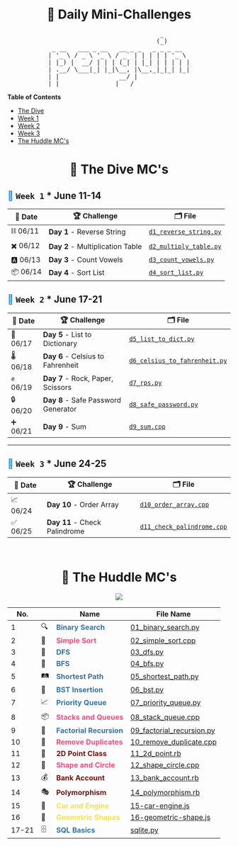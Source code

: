 <h1 align=center>🐧 Daily Mini-Challenges</h1>
<pre align=center>
                              _       
                             (_)      
 _ __   ___ _ __   __ _ _   _ _ _ __  
| '_ \ / _ \ '_ \ / _` | | | | | '_ \ 
| |_) |  __/ | | | (_| | |_| | | | | |
| .__/ \___|_| |_|\__, |\__,_|_|_| |_|
| |                __/ |              
|_|               |___/               
</pre>

**Table of Contents**

- [The Dive](#)
- [Week 1](#-week-1--june-11-14)
- [Week 2](#-week-2--june-17-21)
- [Week 3](#-week-3--june-24-25)
- [The Huddle MC's](#https://github.com/lnvaldez/daily-mini-challenges?tab=readme-ov-file#-the-huddle-mcs)

<h1 align=center>🤿 The Dive MC's</h1>

## <span style="color: #1589F0;">🔷</span> `Week 1` \* June 11-14

| 📅 Date  | 🏆 Challenge                     | 🗂️ File                                                                                                            |
| -------- | -------------------------------- | ------------------------------------------------------------------------------------------------------------------ |
| ⛓️ 06/11 | **Day 1** - Reverse String       | [`d1_reverse_string.py`](https://github.com/lnvaldez/Daily-Mini-Challenges/blob/main/dive/w1/d1_reverse_string.py) |
| ✖️ 06/12 | **Day 2** - Multiplication Table | [`d2_multiply_table.py`](https://github.com/lnvaldez/Daily-Mini-Challenges/blob/main/dive/w1/d2_multiply_table.py) |
| 🅰️ 06/13 | **Day 3** - Count Vowels         | [`d3_count_vowels.py`](https://github.com/lnvaldez/Daily-Mini-Challenges/blob/main/dive/w1/d3_count_vowels.py)     |
| 📦 06/14 | **Day 4** - Sort List            | [`d4_sort_list.py`](https://github.com/lnvaldez/Daily-Mini-Challenges/blob/main/dive/w1/d4_sort_list.py)           |

## <span style="color: #1589F0;">🔷</span> `Week 2` \* June 17-21

| 📅 Date  | 🏆 Challenge                        | 🗂️ File                                                                                                                          |
| -------- | ----------------------------------- | -------------------------------------------------------------------------------------------------------------------------------- |
| 📙 06/17 | **Day 5** - List to Dictionary      | [`d5_list_to_dict.py`](https://github.com/lnvaldez/Daily-Mini-Challenges/blob/main/dive/w2/d5_list_to_dict.py)                   |
| 🌡️ 06/18 | **Day 6** - Celsius to Fahrenheit   | [`d6_celsius_to_fahrenheit.py`](https://github.com/lnvaldez/Daily-Mini-Challenges/blob/main/dive/w2/d6_celsius_to_fahrenheit.py) |
| ✊ 06/19 | **Day 7** - Rock, Paper, Scissors   | [`d7_rps.py`](https://github.com/lnvaldez/Daily-Mini-Challenges/blob/main/dive/w2/d7_rps.py)                                     |
| 🔒 06/20 | **Day 8** - Safe Password Generator | [`d8_safe_password.py`](https://github.com/lnvaldez/Daily-Mini-Challenges/blob/main/dive/w2/d8_safe_password.py)                 |
| ➕ 06/21 | **Day 9** - Sum                     | [`d9_sum.cpp`](https://github.com/lnvaldez/Daily-Mini-Challenges/blob/main/dive/w2/d9_sum.cpp)                                   |

---

## <span style="color: #1589F0;">🔷</span> `Week 3` \* June 24-25

| 📅 Date  | 🏆 Challenge                  | 🗂️ File                                                                                                                    |
| -------- | ----------------------------- | -------------------------------------------------------------------------------------------------------------------------- |
| 📈 06/24 | **Day 10** - Order Array      | [`d10_order_array.cpp`](https://github.com/lnvaldez/Daily-Mini-Challenges/blob/main/dive/w3/d10_order_array.cpp)           |
| ✅ 06/25 | **Day 11** - Check Palindrome | [`d11_check_palindrome.cpp`](https://github.com/lnvaldez/Daily-Mini-Challenges/blob/main/dive/w3/d11_check_palindrome.cpp) |

<br/>

<h1 align=center>🔵 The Huddle MC's</h1>
<p align="center">
  <a href="https://skillicons.dev">
    <img src="https://skillicons.dev/icons?i=py,cpp,ruby,js,sqlite" />
  </a>
</p>

| No.   |     | Name                                                         | File Name                                                                                                                 |
| ----- | --- | ------------------------------------------------------------ | ------------------------------------------------------------------------------------------------------------------------- |
| 1     | 🔍  | **<span style="color: #3572A5;">Binary Search</span>**       | [01_binary_search.py](https://github.com/lnvaldez/daily-mini-challenges/blob/main/huddle/01_binary_search.py)             |
| 2     | 🔄  | **<span style="color: #f34b7d;">Simple Sort</span>**         | [02_simple_sort.cpp](https://github.com/lnvaldez/daily-mini-challenges/blob/main/huddle/02_simple_sort.cpp)               |
| 3     | 🌲  | **<span style="color: #3572A5;">DFS</span>**                 | [03_dfs.py](https://github.com/lnvaldez/daily-mini-challenges/blob/main/huddle/03_dfs.py)                                 |
| 4     | 🌳  | **<span style="color: #3572A5;">BFS</span>**                 | [04_bfs.py](https://github.com/lnvaldez/daily-mini-challenges/blob/main/huddle/04_bfs.py)                                 |
| 5     | 🛤️  | **<span style="color: #3572A5;">Shortest Path</span>**       | [05_shortest_path.py](https://github.com/lnvaldez/daily-mini-challenges/blob/main/huddle/05_shortest_path.py)             |
| 6     | 🌲  | **<span style="color: #3572A5;">BST Insertion</span>**       | [06_bst.py](https://github.com/lnvaldez/daily-mini-challenges/blob/main/huddle/06_bst.py)                                 |
| 7     | 📈  | **<span style="color: #3572A5;">Priority Queue</span>**      | [07_priority_queue.py](https://github.com/lnvaldez/daily-mini-challenges/blob/main/huddle/07_priority_queue.py)           |
| 8     | 📦  | **<span style="color: #f34b7d;">Stacks and Queues</span>**   | [08_stack_queue.cpp](https://github.com/lnvaldez/daily-mini-challenges/blob/main/huddle/08_stack_queue.cpp)               |
| 9     | 🔢  | **<span style="color: #3572A5;">Factorial Recursion</span>** | [09_factorial_recursion.py](https://github.com/lnvaldez/daily-mini-challenges/blob/main/huddle/09_factorial_recursion.py) |
| 10    | 🚮  | **<span style="color: #f34b7d;">Remove Duplicates</span>**   | [10_remove_duplicate.cpp](https://github.com/lnvaldez/daily-mini-challenges/blob/main/huddle/10_remove_duplicate.cpp)     |
| 11    | 🧩  | **<span style="color: #701516;">2D Point Class</span>**      | [11_2d_point.rb](https://github.com/lnvaldez/daily-mini-challenges/blob/main/huddle/11_2d_point.rb)                       |
| 12    | 🔵  | **<span style="color: #f34b7d;">Shape and Circle</span>**    | [12_shape_circle.cpp](https://github.com/lnvaldez/daily-mini-challenges/blob/main/huddle/12_shape_circle.cpp)             |
| 13    | 💰  | **<span style="color: #701516;">Bank Account</span>**        | [13_bank_account.rb](https://github.com/lnvaldez/daily-mini-challenges/blob/main/huddle/13_bank_account.rb)               |
| 14    | 🎭  | **<span style="color: #701516;">Polymorphism</span>**        | [14_polymorphism.rb](https://github.com/lnvaldez/daily-mini-challenges/blob/main/huddle/14_polymorphism.rb)               |
| 15    | 🚗  | **<span style="color: #f1e05a;">Car and Engine</span>**      | [15-car-engine.js](https://github.com/lnvaldez/daily-mini-challenges/blob/main/huddle/15-car-engine.js)                   |
| 16    | 📐  | **<span style="color: #f1e05a;">Geometric Shapes</span>**    | [16-geometric-shape.js](https://github.com/lnvaldez/daily-mini-challenges/blob/main/huddle/16-geometric-shape.js)         |
| 17-21 | 🗄️  | **<span style="color: #3572A5;">SQL Basics</span>**          | [sqlite.py](https://github.com/lnvaldez/daily-mini-challenges/blob/main/huddle/sqlite.py)                                 |
